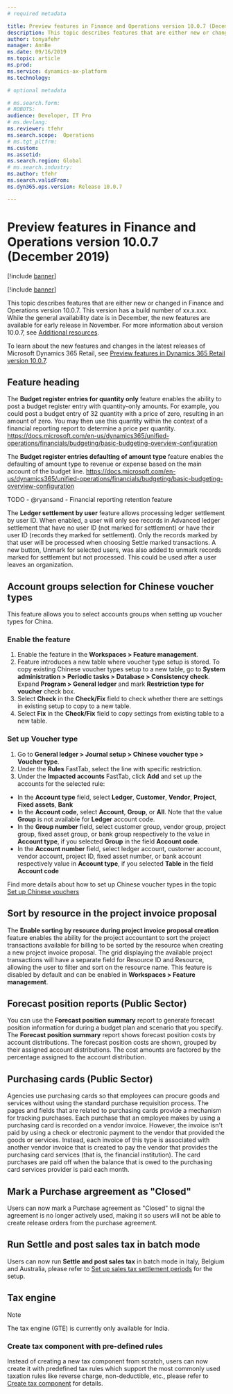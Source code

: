 ```yaml
---
# required metadata

title: Preview features in Finance and Operations version 10.0.7 (December 2019)
description: This topic describes features that are either new or changed in Finance and Operations version 10.0.7. This version will be released in November.
author: tonyafehr
manager: AnnBe
ms.date: 09/16/2019
ms.topic: article
ms.prod: 
ms.service: dynamics-ax-platform
ms.technology: 

# optional metadata

# ms.search.form: 
# ROBOTS: 
audience: Developer, IT Pro
# ms.devlang: 
ms.reviewer: tfehr
ms.search.scope:  Operations
# ms.tgt_pltfrm: 
ms.custom: 
ms.assetid: 
ms.search.region: Global
# ms.search.industry: 
ms.author: tfehr
ms.search.validFrom:  
ms.dyn365.ops.version: Release 10.0.7

---
```

# Preview features in Finance and Operations version 10.0.7 (December 2019)

[!include [banner](../includes/banner.md)]

[!include [banner](../includes/preview-banner.md)]

This topic describes features that are either new or changed in Finance and Operations version 10.0.7. This version has a build number of xx.x.xxx. While the general availability date is in December, the new features are available for early release in November. For more information about version 10.0.7, see [Additional resources](whats-new-changed-10-0-7.md#additional-resources).

To learn about the new features and changes in the latest releases of Microsoft Dynamics 365 Retail, see [Preview features in Dynamics 365 Retail version 10.0.7](https://docs.microsoft.com/en-us/dynamics365/unified-operations/retail/get-started/whats-new-10-0-7).

## Feature heading

The **Budget register entries for quantity only** feature enables the ability to post a budget register entry with quantity-only amounts. For example, you could post a budget entry of 32 quantity with a price of zero, resulting in an amount of zero. You may then use this quantity within the context of a financial reporting report to determine a price per quantity.
https://docs.microsoft.com/en-us/dynamics365/unified-operations/financials/budgeting/basic-budgeting-overview-configuration

The **Budget register entries defaulting of amount type** feature enables the defaulting of amount type to revenue or expense based on the main account of the budget line.
https://docs.microsoft.com/en-us/dynamics365/unified-operations/financials/budgeting/basic-budgeting-overview-configuration

TODO - @ryansand - Financial reporting retention feature

The **Ledger settlement by user** feature allows processing ledger settlement by user ID.  When enabled, a user will only see records in Advanced ledger settlement that have no user ID (not marked for settlement) or have their user ID (records they marked for settlement). Only the records marked by that user will be processed when choosing Settle marked transactions. A new button, Unmark for selected users, was also added to unmark records marked for settlement but not processed.  This could be used after a user leaves an organization. 

## Account groups selection for Chinese voucher types

This feature allows you to select accounts groups when setting up voucher types for China. 

### Enable the feature
1. Enable the feature in the **Workspaces > Feature management**.
2. Feature introduces a new table where voucher type setup is stored. To copy existing Chinese voucher types setup to a new table, go to **System administration > Periodic tasks > Database > Consistency check**. Expand **Program > General ledger** and mark **Restriction type for voucher** check box. 
3. Select **Check** in the **Check/Fix** field to check whether there are settings in existing setup to copy to a new table.
4. Select **Fix** in the **Check/Fix** field to copy settings from existing table to a new table.

### Set up Voucher type
1. Go to **General ledger > Journal setup > Chinese voucher type > Voucher type**.
2. Under the **Rules** FastTab, select the line with specific restriction.
2. Under the **Impacted accounts** FastTab, click **Add** and set up the accounts for the selected rule:
- In the **Account type** field, select **Ledger**, **Customer**, **Vendor**, **Project**, **Fixed assets**, **Bank**
- In the **Account code**, select **Account**, **Group**, or **All**. Note that the value **Group** is not available for **Ledger** account code.
- In the **Group number** field, select customer group, vendor group, project group, fixed asset group, or bank group respectively to the value in **Account type**, if you selected **Group** in the field **Account code**.
- In the **Account number** field, select ledger account, customer account, vendor account, project ID, fixed asset number, or bank account respectively value in **Account type**, if you selected **Table** in the field **Account code**

Find more details about how to set up Chinese voucher types in the topic [Set up Chinese vouchers](https://docs.microsoft.com/en-us/dynamics365/unified-operations/financials/localizations/tasks/set-up-chinese-vouchers)

## Sort by resource in the project invoice proposal

The **Enable sorting by resource during project invoice proposal creation** feature enables the ability for the project accountant to sort the project transactions available for billing to be sorted by the resource when creating a new project invoice proposal. The grid displaying the available project transactions will have a separate field for Resource ID and Resource, allowing the user to filter and sort on the resource name. This feature is disabled by default and can be enabled in **Workspaces > Feature management**.


## Forecast position reports (Public Sector)

You can use the **Forecast position summary** report to generate forecast position information for during a budget plan and scenario that you specify.  The **Forecast position summary** report shows forecast position costs by account distributions. The forecast position costs are shown, grouped by their assigned account distributions. The cost amounts are factored by the percentage assigned to the account distribution. 


## Purchasing cards (Public Sector)

Agencies use purchasing cards so that employees can procure goods and services without using the standard purchase requisition process. The pages and fields that are related to purchasing cards provide a mechanism for tracking purchases. Each purchase that an employee makes by using a purchasing card is recorded on a vendor invoice. However, the invoice isn't paid by using a check or electronic payment to the vendor that provided the goods or services. Instead, each invoice of this type is associated with another vendor invoice that is created to pay the vendor that provides the purchasing card services (that is, the financial institution). The card purchases are paid off when the balance that is owed to the purchasing card services provider is paid each month.

## Mark a Purchase argreement as "Closed"

Users can now mark a Purchase agreement as "Closed" to signal the agreement is no longer actively used, making it so users will not be able to create release orders from the purchase agreement.

## Run Settle and post sales tax in batch mode

Users can now run **Settle and post sales tax** in batch mode in Italy, Belgium and Australia, please refer to [Set up sales tax settlement periods](../../financials/general-ledger/tasks/set-up-sales-tax-settlement-periods.md) for the setup.

## Tax engine

> [!NOTE]
> The tax engine (GTE) is currently only available for India.

### Create tax component with pre-defined rules

Instead of creating a new tax component from scratch, users can now create it with predefined tax rules which support the most commonly used taxation rules like reverse charge, non-deductible, etc., please refer to [Create tax component](../../financials/localizations/tax-engine-create-tax-component.md) for details.
